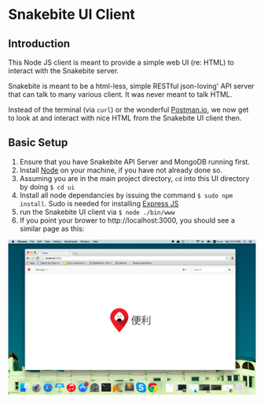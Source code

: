 # Snakebite UI Client

## Introduction

This Node JS client is meant to provide a simple web UI (re: HTML) to interact with the Snakebite server. 

Snakebite is meant to be a html-less, simple RESTful json-loving' API server that can talk to many various client. It was never meant to talk HTML.


Instead of the terminal (via `curl`) or the wonderful [Postman.io](http://www.getpostman.com), we now get to look at and interact with nice HTML from the Snakebite UI client then.


## Basic Setup

1. Ensure that you have Snakebite API Server and MongoDB running first.
2. Install [Node](http://nodejs.org/download/) on your machine, if you have not already done so.
3. Assuming you are in the main project directory, `cd` into this UI directory by doing ```$ cd ui```
4. Install all node dependancies by issuing the command `$ sudo npm install`. Sudo is needed for installing [Express JS]()
5. run the Snakebite UI client via ```$ node ./bin/www```
6. If you point your brower to http://localhost:3000, you should see a similar page as this:

![main page screenshot](main_page_screenshot.png)

